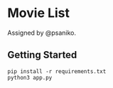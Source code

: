 # Movie List

Assigned by @psaniko.

## Getting Started

```
pip install -r requirements.txt
python3 app.py
```